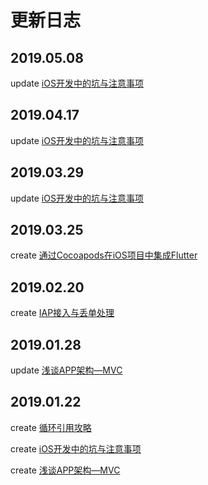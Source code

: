 # 更新日志

## 2019.05.08

update [iOS开发中的坑与注意事项](https://github.com/ChaselAn/dev-blog/blob/master/iOS%E5%BC%80%E5%8F%91%E4%B8%AD%E7%9A%84%E5%9D%91%E4%B8%8E%E6%B3%A8%E6%84%8F%E4%BA%8B%E9%A1%B9.md)

## 2019.04.17

update [iOS开发中的坑与注意事项](https://github.com/ChaselAn/dev-blog/blob/master/iOS%E5%BC%80%E5%8F%91%E4%B8%AD%E7%9A%84%E5%9D%91%E4%B8%8E%E6%B3%A8%E6%84%8F%E4%BA%8B%E9%A1%B9.md)

## 2019.03.29

update [iOS开发中的坑与注意事项](https://github.com/ChaselAn/dev-blog/blob/master/iOS%E5%BC%80%E5%8F%91%E4%B8%AD%E7%9A%84%E5%9D%91%E4%B8%8E%E6%B3%A8%E6%84%8F%E4%BA%8B%E9%A1%B9.md)

## 2019.03.25

create [通过Cocoapods在iOS项目中集成Flutter](https://github.com/ChaselAn/dev-blog/blob/master/%E9%80%9A%E8%BF%87Cocoapods%E5%9C%A8iOS%E9%A1%B9%E7%9B%AE%E4%B8%AD%E9%9B%86%E6%88%90Flutter.md)

## 2019.02.20

create [IAP接入与丢单处理](https://github.com/ChaselAn/dev-blog/blob/master/IAP%E6%8E%A5%E5%85%A5%E4%B8%8E%E4%B8%A2%E5%8D%95%E5%A4%84%E7%90%86.md)

## 2019.01.28

update [浅谈APP架构—MVC](https://github.com/ChaselAn/dev-blog/blob/master/%E6%B5%85%E8%B0%88APP%E6%9E%B6%E6%9E%84%E2%80%94MVC.md)

## 2019.01.22

create [循环引用攻略](https://github.com/ChaselAn/dev-blog/blob/master/%E5%BE%AA%E7%8E%AF%E5%BC%95%E7%94%A8%E6%94%BB%E7%95%A5.md)

create [iOS开发中的坑与注意事项](https://github.com/ChaselAn/dev-blog/blob/master/iOS%E5%BC%80%E5%8F%91%E4%B8%AD%E7%9A%84%E5%9D%91%E4%B8%8E%E6%B3%A8%E6%84%8F%E4%BA%8B%E9%A1%B9.md)

create [浅谈APP架构—MVC](https://github.com/ChaselAn/dev-blog/blob/master/%E6%B5%85%E8%B0%88APP%E6%9E%B6%E6%9E%84%E2%80%94MVC.md)

